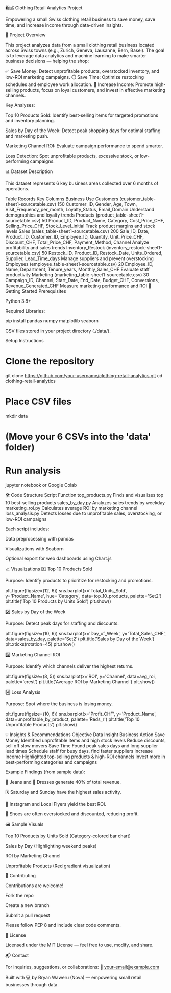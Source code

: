 🛍️💰 Clothing Retail Analytics Project

Empowering a small Swiss clothing retail business to save money, save time, and increase income through data-driven insights.

📖 Project Overview

This project analyzes data from a small clothing retail business located across Swiss towns (e.g., Zurich, Geneva, Lausanne, Bern, Basel).
The goal is to leverage data analytics and machine learning to make smarter business decisions — helping the shop:

✅ Save Money: Detect unprofitable products, overstocked inventory, and low-ROI marketing campaigns.
⏱️ Save Time: Optimize restocking schedules and employee work allocation.
💸 Increase Income: Promote high-selling products, focus on loyal customers, and invest in effective marketing channels.

Key Analyses:

Top 10 Products Sold: Identify best-selling items for targeted promotions and inventory planning.

Sales by Day of the Week: Detect peak shopping days for optimal staffing and marketing push.

Marketing Channel ROI: Evaluate campaign performance to spend smarter.

Loss Detection: Spot unprofitable products, excessive stock, or low-performing campaigns.

📊 Dataset Description

This dataset represents 6 key business areas collected over 6 months of operations.

Table	Records	Key Columns	Business Use
Customers (customer_table-sheet1-sourcetable.csv)	150	Customer_ID, Gender, Age, Town, Visit_Frequency_per_month, Loyalty_Status, Email_Domain	Understand demographics and loyalty trends
Products (product_table-sheet1-sourcetable.csv)	50	Product_ID, Product_Name, Category, Cost_Price_CHF, Selling_Price_CHF, Stock_Level_initial	Track product margins and stock levels
Sales (sales_table-sheet1-sourcetable.csv)	200	Sale_ID, Date, Product_ID, Customer_ID, Employee_ID, Quantity, Unit_Price_CHF, Discount_CHF, Total_Price_CHF, Payment_Method, Channel	Analyze profitability and sales trends
Inventory_Restock (inventory_restock-sheet1-sourcetable.csv)	50	Restock_ID, Product_ID, Restock_Date, Units_Ordered, Supplier, Lead_Time_days	Manage suppliers and prevent overstocking
Employees (employee_table-sheet1-sourcetable.csv)	20	Employee_ID, Name, Department, Tenure_years, Monthly_Sales_CHF	Evaluate staff productivity
Marketing (marketing_table-sheet1-sourcetable.csv)	30	Campaign_ID, Channel, Start_Date, End_Date, Budget_CHF, Conversions, Revenue_Generated_CHF	Measure marketing performance and ROI
🚀 Getting Started
Prerequisites

Python 3.8+

Required Libraries:

pip install pandas numpy matplotlib seaborn


CSV files stored in your project directory (./data/).

Setup Instructions
# Clone the repository
git clone https://github.com/your-username/clothing-retail-analytics.git
cd clothing-retail-analytics

# Place CSV files
mkdir data
# (Move your 6 CSVs into the 'data' folder)

# Run analysis
jupyter notebook or Google Colab

🛠️ Code Structure
Script	Function
top_products.py	Finds and visualizes top 10 best-selling products
sales_by_day.py	Analyzes sales trends by weekday
marketing_roi.py	Calculates average ROI by marketing channel
loss_analysis.py	Detects losses due to unprofitable sales, overstocking, or low-ROI campaigns

Each script includes:

Data preprocessing with pandas

Visualizations with Seaborn

Optional export for web dashboards using Chart.js

📈 Visualizations
1️⃣ Top 10 Products Sold

Purpose: Identify products to prioritize for restocking and promotions.

plt.figure(figsize=(12, 6))
sns.barplot(x='Total_Units_Sold', y='Product_Name', hue='Category', data=top_10_products, palette='Set2')
plt.title('Top 10 Products by Units Sold')
plt.show()

2️⃣ Sales by Day of the Week

Purpose: Detect peak days for staffing and discounts.

plt.figure(figsize=(10, 6))
sns.barplot(x='Day_of_Week', y='Total_Sales_CHF', data=sales_by_day, palette='Set2')
plt.title('Sales by Day of the Week')
plt.xticks(rotation=45)
plt.show()

3️⃣ Marketing Channel ROI

Purpose: Identify which channels deliver the highest returns.

plt.figure(figsize=(8, 5))
sns.barplot(x='ROI', y='Channel', data=avg_roi, palette='crest')
plt.title('Average ROI by Marketing Channel')
plt.show()

4️⃣ Loss Analysis

Purpose: Spot where the business is losing money.

plt.figure(figsize=(10, 6))
sns.barplot(x='Profit_CHF', y='Product_Name', data=unprofitable_by_product, palette='Reds_r')
plt.title('Top 10 Unprofitable Products')
plt.show()

💡 Insights & Recommendations
Objective	Data Insight	Business Action
Save Money	Identified unprofitable items and high stock levels	Reduce discounts, sell off slow movers
Save Time	Found peak sales days and long supplier lead times	Schedule staff for busy days, find faster suppliers
Increase Income	Highlighted top-selling products & high-ROI channels	Invest more in best-performing categories and campaigns

Example Findings (from sample data):

👖 Jeans and 👗 Dresses generate 40% of total revenue.

🗓️ Saturday and Sunday have the highest sales activity.

📱 Instagram and Local Flyers yield the best ROI.

🧾 Shoes are often overstocked and discounted, reducing profit.

🖼️ Sample Visuals

Top 10 Products by Units Sold (Category-colored bar chart)

Sales by Day (Highlighting weekend peaks)

ROI by Marketing Channel

Unprofitable Products (Red gradient visualization)

🤝 Contributing

Contributions are welcome!

Fork the repo

Create a new branch

Submit a pull request

Please follow PEP 8 and include clear code comments.

📜 License

Licensed under the MIT License — feel free to use, modify, and share.

📬 Contact

For inquiries, suggestions, or collaborations:
📧 your-email@example.com

Built with 💻 by Bryan Waweru (Nova) — empowering small retail businesses through data.
